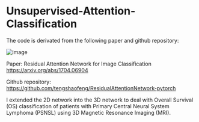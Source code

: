 # Unsupervised-Attention-Classification

The code is derivated from the following paper and github repository:

![image](https://github.com/SheZiyu/Unsupervised-Residual-Attention-Classification/assets/98766434/da1864b6-27e0-496d-ad98-3d1a9f9616f6)

Paper: Residual Attention Network for Image Classification https://arxiv.org/abs/1704.06904

Github repository: https://github.com/tengshaofeng/ResidualAttentionNetwork-pytorch

I extended the 2D network into the 3D network to deal with Overall Survival (OS) classification of patients with Primary Central Neural System Lymphoma (PSNSL) using 3D Magnetic Resonance Imaging (MRI). 
